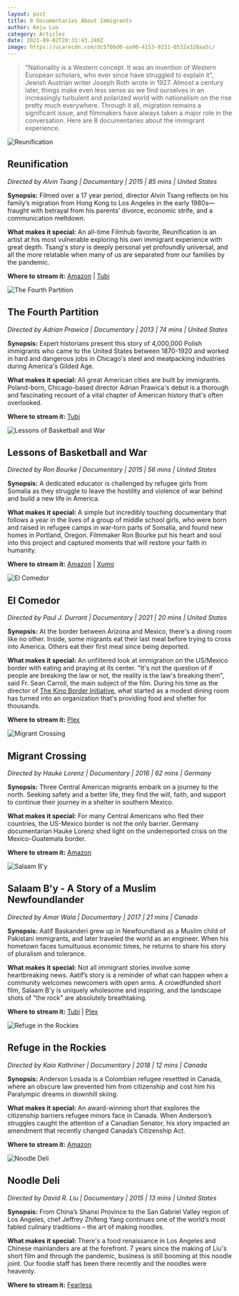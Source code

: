 ```yaml
---
layout: post
title: 8 Documentaries About Immigrants
author: Keju Luo
category: Articles
date: 2021-09-02T20:31:43.240Z
image: https://ucarecdn.com/dc5706d0-aa90-4153-9231-0532a328aa5c/
---
```

> "Nationality is a Western concept. It was an invention of Western European scholars, who ever since have struggled to explain it", Jewish Austrian writer Joseph Roth wrote in 1927. Almost a century later, things make even less sense as we find ourselves in an increasingly turbulent and polarized world with nationalism on the rise pretty much everywhere. Through it all, migration remains a significant issue, and filmmakers have always taken a major role in the conversation. Here are 8 documentaries about the immigrant experience.

![Reunification](https://ucarecdn.com/18104aca-0974-4167-af39-17f3e09fe075/-/resize/1460x/-/format/auto/-/quality/smart/ "Reunification")

## Reunification

_Directed by Alvin Tsang \| Documentary \| 2015 \| 85 mins \| United States_

**Synopsis:** Filmed over a 17 year period, director Alvin Tsang reflects on his family’s migration from Hong Kong to Los Angeles in the early 1980s—fraught with betrayal from his parents’ divorce, economic strife, and a communication meltdown.

**What makes it special:** An all-time Filmhub favorite, Reunification is an artist at his most vulnerable exploring his own immigrant experience with great depth. Tsang's story is deeply personal yet profoundly universal, and all the more relatable when many of us are separated from our families by the pandemic.

**Where to stream it:** [Amazon](https://www.amazon.com/Reunification-Alvin-Tsang/dp/B0746YC9YQ/) \| [Tubi](https://tubitv.com/movies/513949/reunification)

![The Fourth Partition](https://ucarecdn.com/e4e7cd89-3b8f-4ea5-bdd8-0ded55ab29f6/-/resize/1460x/-/format/auto/-/quality/smart/ "The Fourth Partition")

## The Fourth Partition

_Directed by Adrian Prawica \| Documentary \| 2013 \| 74 mins \| United States_

**Synopsis:** Expert historians present this story of 4,000,000 Polish immigrants who came to the United States between 1870-1920 and worked in hard and dangerous jobs in Chicago's steel and meatpacking industries during America's Gilded Age.

**What makes it special:** All great American cities are built by immigrants. Poland-born, Chicago-based director Adrian Prawica's debut is a thorough and fascinating recount of a vital chapter of American history that's often overlooked.

**Where to stream it:** [Tubi](https://tubitv.com/movies/581194/the-fourth-partition)

![Lessons of Basketball and War](https://ucarecdn.com/5adfcb07-f3a4-4f9b-bd6e-7952b6c9a0b3/-/resize/1460x/-/format/auto/-/quality/smart/ "Lessons of Basketball and War")

## Lessons of Basketball and War

_Directed by Ron Bourke \| Documentary \| 2015 \| 56 mins \| United States_

**Synopsis:** A dedicated educator is challenged by refugee girls from Somalia as they struggle to leave the hostility and violence of war behind and build a new life in America.

**What makes it special:** A simple but incredibly touching documentary that follows a year in the lives of a group of middle school girls, who were born and raised in refugee camps in war-torn parts of Somalia, and found new homes in Portland, Oregon. Filmmaker Ron Bourke put his heart and soul into this project and captured moments that will restore your faith in humanity.

**Where to stream it:** [Amazon](https://www.amazon.com/Lessons-Basketball-War-Ron-Bourke/dp/B01IQH5LU2) \| [Xumo](https://www.xumo.tv/channel/9999300/filmhub?v=XM04L43Q6KQWS8&p=8736)

![El Comedor](https://ucarecdn.com/0a327f4d-0e6e-4fa8-afbc-645bd735885c/-/resize/1460x/-/format/auto/-/quality/smart/ "El Comedor")

## El Comedor

_Directed by Paul J. Durrant \| Documentary \| 2021 \| 20 mins \| United States_

**Synopsis:** At the border between Arizona and Mexico, there's a dining room like no other. Inside, some migrants eat their last meal before trying to cross into America. Others eat their first meal since being deported.

**What makes it special:** An unfiltered look at immigration on the US/Mexico border with eating and praying at its center. "It's not the question of if people are breaking the law or not, the reality is the law's breaking them", said Fr. Sean Carroll, the main subject of the film. During his time as the director of [The Kino Border Initiative](https://www.kinoborderinitiative.org/), what started as a modest dining room has turned into an organization that's providing food and shelter for thousands.

**Where to stream it:** [Plex](https://watch.plex.tv/movie/el-comedor)

![Migrant Crossing](https://ucarecdn.com/20391bbe-dc5a-44f1-9c9f-c5c2f5ab7bf3/-/resize/1460x/-/format/auto/-/quality/smart/ "Migrant Crossing")

## Migrant Crossing

_Directed by Hauke Lorenz \| Documentary \| 2016 \| 62 mins \| Germany_

**Synopsis:** Three Central American migrants embark on a journey to the north. Seeking safety and a better life, they find the will, faith, and support to continue their journey in a shelter in southern Mexico.

**What makes it special:** For many Central Americans who fled their countries, the US-Mexico border is not the only barrier. Germany documentarian Hauke Lorenz shed light on the underreported crisis on the Mexico-Guatemala border.

**Where to stream it:** [Amazon](https://www.amazon.com/Migrant-Crossing-Jos%C3%A9/dp/B07CRVG3MX)

![Salaam B'y](https://ucarecdn.com/02312a1d-680f-4a8f-9d50-d620ceea7e1d/-/resize/1460x/-/format/auto/-/quality/smart/ "Salaam B'y")

## Salaam B'y - A Story of a Muslim Newfoundlander

_Directed by Amar Wala \| Documentary \| 2017 \| 21 mins \| Canada_

**Synopsis:** Aatif Baskanderi grew up in Newfoundland as a Muslim child of Pakistani immigrants, and later traveled the world as an engineer. When his hometown faces tumultuous economic times, he returns to share his story of pluralism and tolerance.

**What makes it special:** Not all immigrant stories involve some heartbreaking news. Aatif’s story is a reminder of what can happen when a community welcomes newcomers with open arms. A crowdfunded short film, Salaam B'y is uniquely wholesome and inspiring, and the landscape shots of "the rock" are absolutely breathtaking.

**Where to stream it:** [](https://www.amazon.com/Migrant-Crossing-Jos%C3%A9/dp/B07CRVG3MX)[Tubi](https://tubitv.com/movies/513855/salaam-b-y-a-story-of-a-muslim-newfoundlander) \| [Plex](https://watch.plex.tv/movie/salaam-by)

![Refuge in the Rockies](https://ucarecdn.com/1ec63fc4-8c2e-4983-ac59-25e39a8b5502/-/resize/1460x/-/format/auto/-/quality/smart/ "Refuge in the Rockies")

## Refuge in the Rockies

_Directed by Kaio Kathriner \| Documentary \| 2018 \| 12 mins \| Canada_

**Synopsis:** Anderson Losada is a Colombian refugee resettled in Canada, where an obscure law prevented him from citizenship and cost him his Paralympic dreams in downhill skiing.

**What makes it special:** An award-winning short that explores the citizenship barriers refugee minors face in Canada. When Anderson’s struggles caught the attention of a Canadian Senator, his story impacted an amendment that recently changed Canada’s Citizenship Act.

**Where to stream it:** [Amazon](https://www.amazon.com/Refuge-Rockies-Anderson-Losada/dp/B08F4ZM8HR)

![Noodle Deli](https://ucarecdn.com/828ea647-5c60-492d-abae-fb27c7e49d33/-/resize/1460x/-/format/auto/-/quality/smart/ "Noodle Deli")

## Noodle Deli

_Directed by David R. Liu \| Documentary \| 2015 \| 13 mins \| United States_

**Synopsis:** From China’s Shanxi Province to the San Gabriel Valley region of Los Angeles, chef Jeffrey Zhifeng Yang continues one of the world’s most fabled culinary traditions – the art of making noodles.

**What makes it special:** There's a food renaissance in Los Angeles and Chinese mainlanders are at the forefront. 7 years since the making of Liu's short film and through the pandemic, business is still booming at this noodle joint. Our foodie staff has been there recently and the noodles were heavenly.

**Where to stream it:** [Fearless](https://watch.fearless.li/programs/noodle-deli)
